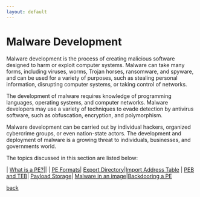 ```yaml
---
layout: default
---
```


# Malware Development
Malware development is the process of creating malicious software designed to harm or exploit computer systems. Malware can take many forms, including viruses, worms, Trojan horses, ransomware, and spyware, and can be used for a variety of purposes, such as stealing personal information, disrupting computer systems, or taking control of networks.

The development of malware requires knowledge of programming languages, operating systems, and computer networks. Malware developers may use a variety of techniques to evade detection by antivirus software, such as obfuscation, encryption, and polymorphism.

Malware development can be carried out by individual hackers, organized cybercrime groups, or even nation-state actors. The development and deployment of malware is a growing threat to individuals, businesses, and governments world.

The topics discussed in this section are listed below:

| [What is a PE?](/docs/malware/pe.html)||
| [PE Formats](/docs/malware/pe-formats.html)| [Export Directory](/docs/malware/exportdir.html)|[Import Address Table](/docs/malware/importdir.html)
| [PEB and TEB](/docs/malware/tebpeb.html)| [Payload Storage](/docs/malware/payloadstorage.html)| [Malware in an image](/docs/malware/malware-imagecon.html)|[Backdooring a PE](/docs/malware/backdooringPE.html)

[back](/index.html)
